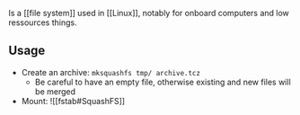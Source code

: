 Is a [[file system]] used in [[Linux]], notably for onboard computers and low ressources things.
## Usage
- Create an archive: `mksquashfs tmp/ archive.tcz`
	- Be careful to have an empty file, otherwise existing and new files will be merged
- Mount: ![[fstab#SquashFS]]